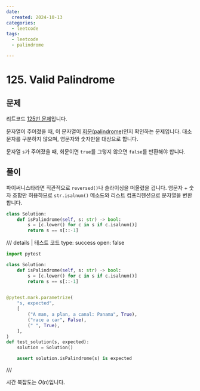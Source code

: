 ```yaml
---
date:
  created: 2024-10-13
categories:
  - leetcode
tags:
  - leetcode
  - palindrome

---
```


# 125. Valid Palindrome

## 문제

리트코드 [125번 문제](https://leetcode.com/problems/valid-palindrome/description/)입니다.

문자열이 주어졌을 때, 이 문자열이 [회문(palindrome)](https://ko.wikipedia.org/wiki/%ED%9A%8C%EB%AC%B8)인지 확인하는 문제입니다. 
대소문자를 구분하지 않으며, 영문자와 숫자만을 대상으로 합니다.

<!-- more -->

문자열 `s`가 주어졌을 때, 회문이면 `true`를 그렇지 않으면 `false`를 반환해야 합니다.

## 풀이

파이써니스타라면 직관적으로 `reversed()`나 슬라이싱을 떠올렸을 겁니다. 
영문자 + 숫자 조합만 허용하므로 `str.isalnum()` 메소드와 리스트 컴프리헨션으로 문자열을 변환합니다.

```python
class Solution:
    def isPalindrome(self, s: str) -> bool:
        s = [c.lower() for c in s if c.isalnum()]
        return s == s[::-1]
```

/// details | 테스트 코드
    type: success
    open: false

```python {linenums=1 hl_lines="3-6"}
import pytest

class Solution:
    def isPalindrome(self, s: str) -> bool:
        s = [c.lower() for c in s if c.isalnum()]
        return s == s[::-1]

    
@pytest.mark.parametrize(
    "s, expected",
    [
        ("A man, a plan, a canal: Panama", True),
        ("race a car", False),
        (" ", True),
    ],
)
def test_solution(s, expected):
    solution = Solution()

    assert solution.isPalindrome(s) is expected
```
///

시간 복잡도는 $O(n)$입니다.